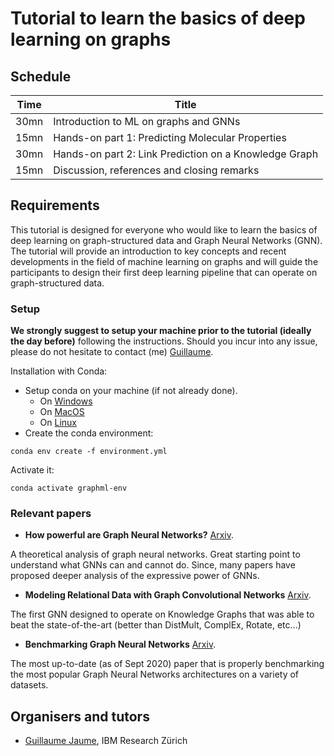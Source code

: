 
# Tutorial to learn the basics of deep learning on graphs

## Schedule

| Time        | Title                                
|-------------|--------------------------------------|
| 30mn | Introduction to ML on graphs and GNNs |
| 15mn | Hands-on part 1: Predicting Molecular Properties |
| 30mn | Hands-on part 2: Link Prediction on a Knowledge Graph |
| 15mn | Discussion, references and closing remarks |

## Requirements

This tutorial is designed for everyone who would like to learn the basics of deep learning on graph-structured data and Graph Neural Networks (GNN). The tutorial will provide an introduction to key concepts and recent developments in the field of machine learning on graphs and will guide the participants to design their first deep learning pipeline that can operate on graph-structured data.  

### Setup

**We strongly suggest to setup your machine prior to the tutorial (ideally the day before)** following the instructions. Should you incur into any issue, please do not hesitate to contact (me) [Guillaume](mailto:gja@zurich.ibm.com).

Installation with Conda:

- Setup conda on your machine (if not already done). 
    - On [Windows](https://docs.conda.io/projects/conda/en/latest/user-guide/install/windows.html)
    - On [MacOS](https://docs.conda.io/projects/conda/en/latest/user-guide/install/macos.html)
    - On [Linux](https://docs.conda.io/projects/conda/en/latest/user-guide/install/linux.html)
- Create the conda environment:

```console
conda env create -f environment.yml
```

Activate it:

```console
conda activate graphml-env
```

### Relevant papers

- **How powerful are Graph Neural Networks?** [Arxiv](https://arxiv.org/abs/1810.00826).

A theoretical analysis of graph neural networks. Great starting point to understand what GNNs can and cannot do. Since, many papers have proposed deeper analysis of the expressive power of GNNs. 

- **Modeling Relational Data with Graph Convolutional Networks** [Arxiv](https://arxiv.org/abs/1703.06103).

The first GNN designed to operate on Knowledge Graphs that was able to beat the state-of-the-art (better than DistMult, ComplEx, Rotate, etc...)

- **Benchmarking Graph Neural Networks** [Arxiv](https://arxiv.org/abs/2003.00982).

The most up-to-date (as of Sept 2020) paper that is properly benchmarking the most popular Graph Neural Networks architectures on a variety of datasets. 


## Organisers and tutors

- [Guillaume Jaume](https://researcher.watson.ibm.com/researcher/view.php?person=zurich-GJA), IBM Research Zürich


